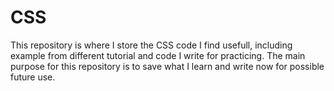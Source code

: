 # CSS

This repository is where I store the CSS code I find usefull, including example from different tutorial and code I write for practicing. 
The main purpose for this repository is to save what I learn and write now for possible future use.
